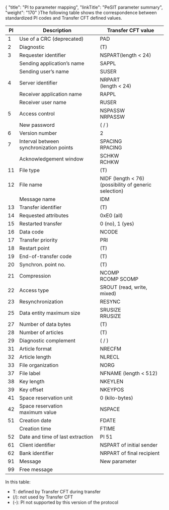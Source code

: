 {
    "title": "PI to parameter mapping",
    "linkTitle": "PeSIT parameter summary",
    "weight": "170"
}The following table shows the correspondence between
standardized PI codes and Transfer CFT defined values.


| PI  | Description  |  Transfer CFT value  |
| --- | --- | --- |
| 1  | Use of a CRC (deprecated) | PAD  |
| 2  | Diagnostic  | (T)  |
| 3  | Requester identifier | NSPART(length &lt; 24)  |
|   | Sending application’s name  | SAPPL  |
|   | Sending user’s name  | SUSER  |
| 4  | Server identifier  | NRPART<br /> (length &lt; 24)  |
|   | Receiver application name  | RAPPL  |
|   | Receiver user name  | RUSER  |
| 5  | Access control  | NSPASSW<br /> NRPASSW  |
|   | New password  | ( / )  |
| 6  | Version number  | 2  |
| 7  | Interval between synchronization points  | SPACING<br /> RPACING  |
|   | Acknowledgement window  | SCHKW<br /> RCHKW  |
| 11  | File type  | (T)  |
| 12  | File name  | NIDF (length &lt; 76)<br /> (possibility of generic selection)  |
|   | Message name  | IDM  |
| 13  | Transfer identifier  | (T)  |
| 14  | Requested attributes  | 0xE0 (all)  |
| 15  | Restarted transfer  | 0 (no), 1 (yes)  |
| 16  | Data code  | NCODE  |
| 17  | Transfer priority  | PRI  |
| 18  | Restart point  | (T)  |
| 19  | End-of-transfer code  | (T)  |
| 20  | Synchron. point no.  | (T)  |
| 21  | Compression  | NCOMP<br /> RCOMP SCOMP  |
| 22  | Access type  | SROUT (read, write, mixed)  |
| 23  | Resynchronization  | RESYNC  |
| 25  | Data entity maximum size  | SRUSIZE<br /> RRUSIZE  |
| 27  | Number of data bytes  | (T)  |
| 28  | Number of articles  | (T)  |
| 29  | Diagnostic complement  | ( / )  |
| 31  | Article format  | NRECFM  |
| 32  | Article length  | NLRECL  |
| 33  | File organization  | NORG  |
| 37  | File label  | NFNAME (length &lt; 512)  |
| 38  | Key length  | NKEYLEN  |
| 39  | Key offset  | NKEYPOS  |
| 41  | Space reservation unit  | 0 (kilo-bytes)  |
| 42  | Space reservation<br /> maximum value  | NSPACE  |
| 51  | Creation date  | FDATE  |
|   | Creation time  | FTIME  |
| 52  | Date and time of last extraction  | PI 51  |
| 61  | Client identifier | NSPART of initial sender  |
| 62  | Bank identifier | NRPART of final recipient  |
| 91  | Message  | New parameter  |
| 99  | Free message  |   |


In this table:

- T: defined by Transfer
    CFT during transfer
- (/): not used by
    Transfer CFT
- (-): PI not supported
    by this version of the protocol
